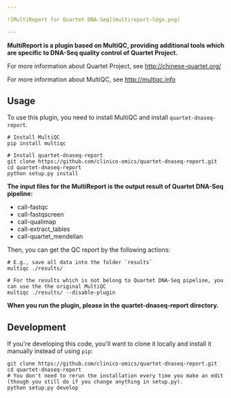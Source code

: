 ```yaml
---

![MultiReport for Quartet DNA-Seq](multireport-logo.png)

---
```

**MultiReport is a plugin based on MultiQC, providing additional tools which are
specific to DNA-Seq quality control of Quartet Project.**

For more information about Quartet Project, see http://chinese-quartet.org/

For more information about MultiQC, see http://multiqc.info

## Usage

To use this plugin, you need to install MultiQC and install `quartet-dnaseq-report`.

```shell
# Install MultiQC
pip install multiqc

# Install quartet-dnaseq-report
git clone https://github.com/clinico-omics/quartet-dnaseq-report.git
cd quartet-dnaseq-report
python setup.py install
```

**The input files for the MultiReport is the output result of Quartet DNA-Seq pipeline:**
- call-fastqc
- call-fastqscreen
- call-qualimap
- call-extract_tables
- call-quartet_mendelian

Then, you can get the QC report by the following actions:

```shell
# E.g., save all data into the folder `results`
multiqc ./results/

# For the results which is not belong to Quartet DNA-Seq pipeline, you can use the the original MultiQC
multiqc ./results/ --disable-plugin
```

**When you run the plugin, please in the quartet-dnaseq-report directory.**
## Development
If you're developing this code, you'll want to clone it locally and install
it manually instead of using `pip`:

```shell
git clone https://github.com/clinico-omics/quartet-dnaseq-report.git
cd quartet-dnaseq-report
# You don't need to rerun the installation every time you make an edit (though you still do if you change anything in setup.py).
python setup.py develop
```